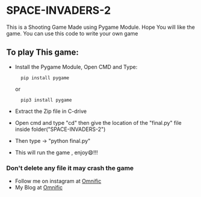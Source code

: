 # SPACE-INVADERS-2

This is a Shooting Game Made using Pygame Module. Hope You will like the game.
You can use this code to write your own game 

## To play This game:
* Install the Pygame Module, Open CMD and Type:

        pip install pygame

     or
        
        pip3 install pygame

* Extract the Zip file in C-drive
* Open cmd and type "cd" then give the location of the "final.py" file inside folder("SPACE-INVADERS-2")
* Then type -> "python final.py"
* This will run the game , enjoy😄!!!  


### Don't delete any file it may crash the game

* Follow me on instagram at [Omnific](https://www.instagram.com/omni_fic/)
* My Blog at [Omnific](http://0mnific.blogspot.com/)
